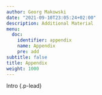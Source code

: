 ```yaml
---
author: Georg Makowski
date: "2021-09-10T23:05:24+02:00"
description: Additional Material
menu:
  doc:
    identifier: appendix
    name: Appendix
    pre: add
subtitle: false
title: Appendix
weight: 1000
---
```


Intro
{.p-lead} <!-- more -->
